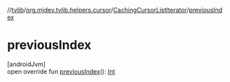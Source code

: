 //[tvlib](../../../index.md)/[org.mjdev.tvlib.helpers.cursor](../index.md)/[CachingCursorListIterator](index.md)/[previousIndex](previous-index.md)

# previousIndex

[androidJvm]\
open override fun [previousIndex](previous-index.md)(): [Int](https://kotlinlang.org/api/latest/jvm/stdlib/kotlin/-int/index.html)
